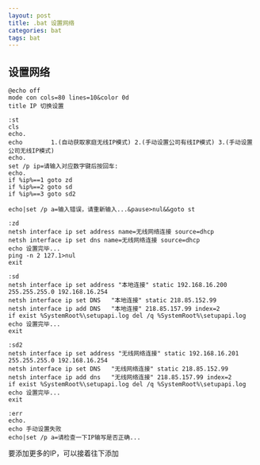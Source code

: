 ```yaml
---
layout: post
title: .bat 设置网络
categories: bat
tags: bat
---
```


## 设置网络

    @echo off
    mode con cols=80 lines=10&color 0d
    title IP 切换设置

    :st
    cls
    echo.
    echo        1.(自动获取家庭无线IP模式) 2.(手动设置公司有线IP模式) 3.(手动设置公司无线IP模式)
    echo.
    set /p ip=请输入对应数字键后按回车:
    echo.
    if %ip%==1 goto zd
    if %ip%==2 goto sd
    if %ip%==3 goto sd2

    echo|set /p a=输入错误，请重新输入...&pause>nul&&goto st

    :zd
    netsh interface ip set address name=无线网络连接 source=dhcp
    netsh interface ip set dns name=无线网络连接 source=dhcp
    echo 设置完毕...
    ping -n 2 127.1>nul
    exit

    :sd
    netsh interface ip set address "本地连接" static 192.168.16.200 255.255.255.0 192.168.16.254
    netsh interface ip set DNS   "本地连接" static 218.85.152.99
    netsh interface ip add DNS   "本地连接" 218.85.157.99 index=2
    if exist %SystemRoot%\setupapi.log del /q %SystemRoot%\setupapi.log
    echo 设置完毕...
    exit

    :sd2
    netsh interface ip set address "无线网络连接" static 192.168.16.201 255.255.255.0 192.168.16.254
    netsh interface ip set DNS   "无线网络连接" static 218.85.152.99
    netsh interface ip add dns   "无线网络连接" 218.85.157.99 index=2
    if exist %SystemRoot%\setupapi.log del /q %SystemRoot%\setupapi.log
    echo 设置完毕...
    exit

    :err
    echo.
    echo 手动设置失败
    echo|set /p a=请检查一下IP输写是否正确...
   
要添加更多的IP，可以接着往下添加
